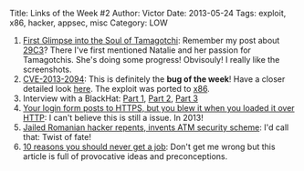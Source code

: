 Title: Links of the Week #2
Author: Victor
Date: 2013-05-24
Tags: exploit, x86, hacker, appsec, misc
Category: LOW

1.  <a href="http://www.kwartzlab.ca/2013/05/first-glimpse-soul-tamagotchi/" target="_blank">First Glimpse into the Soul of Tamagotchi</a>: Remember my post about <a href="http://dornea.nu/blog/2012/12/29c3" target="_blank">29C3</a>? There I've first mentioned Natalie and her passion for Tamagotchis. She's doing some progress! Obvisouly! I really like the screenshots.
2.  [CVE-2013-2094][1]: This is definitely the **bug of the week**! Have a closer detailed look [here][2]. The exploit was ported to [x86][3].
3.  Interview with a BlackHat: [Part 1][4], [Part 2][5], [Part 3][6]
4.  <a href="http://www.troyhunt.com/2013/05/your-login-form-posts-to-https-but-you.html?m=1" target="_blank">Your login form posts to HTTPS, but you blew it when you loaded it over HTTP</a>: I can't believe this is still a issue. In 2013!
5.  <a href="http://www.theregister.co.uk/2013/05/17/romanian_hacker_atm_security/" target="_blank">Jailed Romanian hacker repents, invents ATM security scheme</a>: I'd call that: Twist of fate!
6.  [10 reasons you should never get a job][7]: Don't get me wrong but this article is full of provocative ideas and preconceptions.

 [1]: http://cve.mitre.org/cgi-bin/cvename.cgi?name=CVE-2013-2094
 [2]: http://timetobleed.com/a-closer-look-at-a-recent-privilege-escalation-bug-in-linux-cve-2013-2094/
 [3]: http://rikiji.it/2013/05/10/CVE-2013-2094-x86.html
 [4]: https://blog.whitehatsec.com/interview-with-a-blackhat-part-1/
 [5]: https://blog.whitehatsec.com/interview-with-a-blackhat-part-2/#.UZ9JX8LX5xA
 [6]: https://blog.whitehatsec.com/interview-with-a-blackhat-part-3/
 [7]: http://www.highexistence.com/10-reasons-you-should-never-get-a-job%